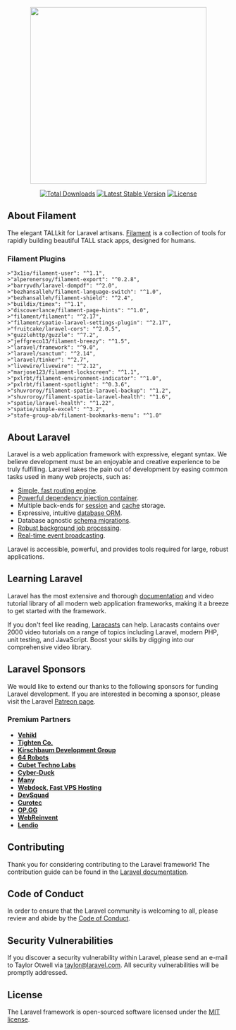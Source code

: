 <p align="center"><a href="https://laravel.com" target="_blank"><img src="https://raw.githubusercontent.com/laravel/art/master/logo-lockup/5%20SVG/2%20CMYK/1%20Full%20Color/laravel-logolockup-cmyk-red.svg" width="400"></a></p>

<p align="center">
<a href="https://packagist.org/packages/laravel/framework"><img src="https://img.shields.io/packagist/dt/laravel/framework" alt="Total Downloads"></a>
<a href="https://packagist.org/packages/laravel/framework"><img src="https://img.shields.io/packagist/v/laravel/framework" alt="Latest Stable Version"></a>
<a href="https://packagist.org/packages/laravel/framework"><img src="https://img.shields.io/packagist/l/laravel/framework" alt="License"></a>
</p>

## About Filament

The elegant TALLkit for Laravel artisans.
[Filament](https://filamentphp.com/) is a collection of tools for rapidly building beautiful TALL stack apps, designed for humans.

### Filament Plugins

    >"3x1io/filament-user": "^1.1",
    >"alperenersoy/filament-export": "^0.2.8",
    >"barryvdh/laravel-dompdf": "^2.0",
    >"bezhansalleh/filament-language-switch": "^1.0",
    >"bezhansalleh/filament-shield": "^2.4",
    >"buildix/timex": "^1.1",
    >"discoverlance/filament-page-hints": "^1.0",
    >"filament/filament": "^2.17",
    >"filament/spatie-laravel-settings-plugin": "^2.17",
    >"fruitcake/laravel-cors": "^2.0.5",
    >"guzzlehttp/guzzle": "^7.2",
    >"jeffgreco13/filament-breezy": "^1.5",
    >"laravel/framework": "^9.0",
    >"laravel/sanctum": "^2.14",
    >"laravel/tinker": "^2.7",
    >"livewire/livewire": "^2.12",
    >"marjose123/filament-lockscreen": "^1.1",
    >"pxlrbt/filament-environment-indicator": "^1.0",
    >"pxlrbt/filament-spotlight": "^0.3.6",
    >"shuvroroy/filament-spatie-laravel-backup": "^1.2",
    >"shuvroroy/filament-spatie-laravel-health": "^1.6",
    >"spatie/laravel-health": "^1.22",
    >"spatie/simple-excel": "^3.2",
    >"stafe-group-ab/filament-bookmarks-menu": "^1.0"


## About Laravel

Laravel is a web application framework with expressive, elegant syntax. We believe development must be an enjoyable and creative experience to be truly fulfilling. Laravel takes the pain out of development by easing common tasks used in many web projects, such as:

- [Simple, fast routing engine](https://laravel.com/docs/routing).
- [Powerful dependency injection container](https://laravel.com/docs/container).
- Multiple back-ends for [session](https://laravel.com/docs/session) and [cache](https://laravel.com/docs/cache) storage.
- Expressive, intuitive [database ORM](https://laravel.com/docs/eloquent).
- Database agnostic [schema migrations](https://laravel.com/docs/migrations).
- [Robust background job processing](https://laravel.com/docs/queues).
- [Real-time event broadcasting](https://laravel.com/docs/broadcasting).

Laravel is accessible, powerful, and provides tools required for large, robust applications.

## Learning Laravel

Laravel has the most extensive and thorough [documentation](https://laravel.com/docs) and video tutorial library of all modern web application frameworks, making it a breeze to get started with the framework.

If you don't feel like reading, [Laracasts](https://laracasts.com) can help. Laracasts contains over 2000 video tutorials on a range of topics including Laravel, modern PHP, unit testing, and JavaScript. Boost your skills by digging into our comprehensive video library.

## Laravel Sponsors

We would like to extend our thanks to the following sponsors for funding Laravel development. If you are interested in becoming a sponsor, please visit the Laravel [Patreon page](https://patreon.com/taylorotwell).

### Premium Partners

- **[Vehikl](https://vehikl.com/)**
- **[Tighten Co.](https://tighten.co)**
- **[Kirschbaum Development Group](https://kirschbaumdevelopment.com)**
- **[64 Robots](https://64robots.com)**
- **[Cubet Techno Labs](https://cubettech.com)**
- **[Cyber-Duck](https://cyber-duck.co.uk)**
- **[Many](https://www.many.co.uk)**
- **[Webdock, Fast VPS Hosting](https://www.webdock.io/en)**
- **[DevSquad](https://devsquad.com)**
- **[Curotec](https://www.curotec.com/services/technologies/laravel/)**
- **[OP.GG](https://op.gg)**
- **[WebReinvent](https://webreinvent.com/?utm_source=laravel&utm_medium=github&utm_campaign=patreon-sponsors)**
- **[Lendio](https://lendio.com)**

## Contributing

Thank you for considering contributing to the Laravel framework! The contribution guide can be found in the [Laravel documentation](https://laravel.com/docs/contributions).

## Code of Conduct

In order to ensure that the Laravel community is welcoming to all, please review and abide by the [Code of Conduct](https://laravel.com/docs/contributions#code-of-conduct).

## Security Vulnerabilities

If you discover a security vulnerability within Laravel, please send an e-mail to Taylor Otwell via [taylor@laravel.com](mailto:taylor@laravel.com). All security vulnerabilities will be promptly addressed.

## License

The Laravel framework is open-sourced software licensed under the [MIT license](https://opensource.org/licenses/MIT).
